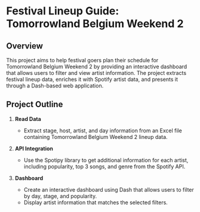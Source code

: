 # Festival Lineup Guide: Tomorrowland Belgium Weekend 2

## Overview

This project aims to help festival goers plan their schedule for Tomorrowland Belgium Weekend 2 by providing an interactive dashboard that allows users to filter and view artist information. The project extracts festival lineup data, enriches it with Spotify artist data, and presents it through a Dash-based web application.

## Project Outline

1. **Read Data**
   - Extract stage, host, artist, and day information from an Excel file containing Tomorrowland Belgium Weekend 2 lineup data.

2. **API Integration**
   - Use the Spotipy library to get additional information for each artist, including popularity, top 3 songs, and genre from the Spotify API.

3. **Dashboard**
   - Create an interactive dashboard using Dash that allows users to filter by day, stage, and popularity.
   - Display artist information that matches the selected filters.
